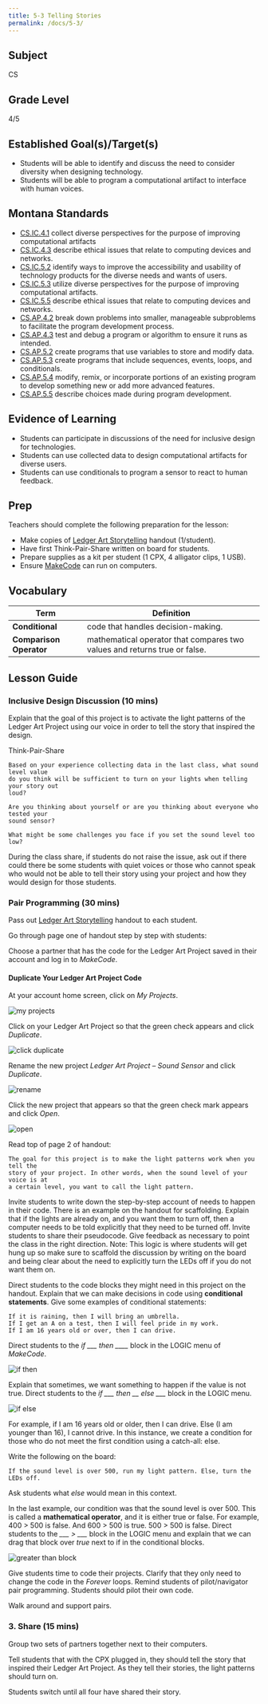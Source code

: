 ```yaml
---
title: 5-3 Telling Stories
permalink: /docs/5-3/
---
```

## Subject
CS

## Grade Level
4/5    

## Established Goal(s)/Target(s)
-	Students will be able to identify and discuss the need to consider diversity when designing technology.
-	Students will be able to program a computational artifact to interface with human voices.

## Montana Standards
- <u>CS.IC.4.1</u> collect diverse perspectives for the purpose of improving computational artifacts
- <u>CS.IC.4.3</u> describe ethical issues that relate to computing devices and networks.
- <u>CS.IC.5.2</u> identify ways to improve the accessibility and usability of technology products for the diverse needs and wants of users.
- <u>CS.IC.5.3</u> utilize diverse perspectives for the purpose of improving computational artifacts.
- <u>CS.IC.5.5</u> describe ethical issues that relate to computing devices and networks.
- <u>CS.AP.4.2</u> break down problems into smaller, manageable subproblems to facilitate the program development process.
- <u>CS.AP.4.3</u> test and debug a program or algorithm to ensure it runs as intended.
- <u>CS.AP.5.2</u> create programs that use variables to store and modify data.
- <u>CS.AP.5.3</u> create programs that include sequences, events, loops, and conditionals.
- <u>CS.AP.5.4</u> modify, remix, or incorporate portions of an existing program to develop something new or add more advanced features.
- <u>CS.AP.5.5</u> describe choices made during program development.

## Evidence of Learning
- Students can participate in discussions of the need for inclusive design for technologies.
- Students can use collected data to design computational artifacts for diverse users.
- Students can use conditionals to program a sensor to react to human feedback.

## Prep
Teachers should complete the following preparation for the lesson:

- Make copies of [Ledger Art Storytelling](../resources/5-3_ledger-art-storytelling.pdf) handout (1/student).
- Have first Think-Pair-Share written on board for students.
- Prepare supplies as a kit per student (1 CPX, 4 alligator clips, 1 USB).
- Ensure [MakeCode](https://makecode.adafruit.com/) can run on computers.

## Vocabulary
Term | Definition
-- | --
**Conditional** |  code that handles decision-making.
**Comparison Operator**  |  mathematical operator that compares two values and returns true or false.

## Lesson Guide

### Inclusive Design Discussion (10 mins)
Explain that the goal of this project is to activate the light patterns of the Ledger Art Project using our voice in order to tell the story that inspired the design.

Think-Pair-Share
```
Based on your experience collecting data in the last class, what sound level value
do you think will be sufficient to turn on your lights when telling your story out
loud?

Are you thinking about yourself or are you thinking about everyone who tested your
sound sensor?

What might be some challenges you face if you set the sound level too low?
```
During the class share, if students do not raise the issue, ask out if there could there be some students with quiet voices or those who cannot speak who would not be able to tell their story using your project and how they would design for those students.

### Pair Programming (30 mins)
Pass out [Ledger Art Storytelling](../resources/5-3_ledger-art-storytelling.pdf) handout to each student.

Go through page one of handout step by step with students:

Choose a partner that has the code for the Ledger Art Project saved in their account and log in to *MakeCode*.

#### Duplicate Your Ledger Art Project Code
At your account home screen, click on *My Projects*.

![my projects](../resources/images/5-3_my-projects.png)

Click on your Ledger Art Project so that the green check appears and click *Duplicate*.

![click duplicate](../resources/images/5-3_click-duplicate.png)

Rename the new project *Ledger Art Project – Sound Sensor* and click *Duplicate*.

![rename](../resources/images/5-3_rename.png)

Click the new project that appears so that the green check mark appears and click *Open*.

![open](../resources/images/5-3_open.png)

Read top of page 2 of handout:
```
The goal for this project is to make the light patterns work when you tell the
story of your project. In other words, when the sound level of your voice is at
a certain level, you want to call the light pattern.
```
Invite students to write down the step-by-step account of needs to happen in their code. There is an example on the handout for scaffolding. Explain that if the lights are already on, and you want them to turn off, then a computer needs to be told explicitly that they need to be turned off. Invite students to share their pseudocode. Give feedback as necessary to point the class in the right direction. Note: This logic is where students will get hung up so make sure to scaffold the discussion by writing on the board and being clear about the need to explicitly turn the LEDs off if you do not want them on.

Direct students to the code blocks they might need in this project on the handout. Explain that we can make decisions in code using **conditional statements**. Give some examples of conditional statements:
```
If it is raining, then I will bring an umbrella.  
If I get an A on a test, then I will feel pride in my work.  
If I am 16 years old or over, then I can drive.
```
Direct students to the *if ___ then ____* block in the LOGIC menu of *MakeCode*.

![if then](../resources/images/5-3_if-then-block.png)

Explain that sometimes, we want something to happen if the value is not true. Direct students to the *if ___ then __ else ___* block in the LOGIC menu.

![if else](../resources/images/5-3_if-else-block.png)

For example, if I am 16 years old or older, then I can drive. Else (I am younger than 16), I cannot drive. In this instance, we create a condition for those who do not meet the first condition using a catch-all: else.

Write the following on the board:
```
If the sound level is over 500, run my light pattern. Else, turn the LEDs off.
```
Ask students what *else* would mean in this context.

In the last example, our condition was that the sound level is over 500. This is called a **mathematical operator**, and it is either true or false. For example, 400 > 500 is false. And 600 > 500 is true. 500 > 500 is false. Direct students to the *___ > ___* block in the LOGIC menu and explain that we can drag that block over *true* next to if in the conditional blocks.

![greater than block](../resources/images/5-3_greater-than-block.png)

Give students time to code their projects. Clarify that they only need to change the code in the *Forever* loops. Remind students of pilot/navigator pair programming. Students should pilot their own code.

Walk around and support pairs.

### 3.	Share (15 mins)
Group two sets of partners together next to their computers.

Tell students that with the CPX plugged in, they should tell the story that inspired their Ledger Art Project. As they tell their stories, the light patterns should turn on.

Students switch until all four have shared their story.
